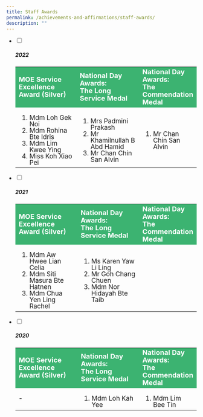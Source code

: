```yaml
---
title: Staff Awards
permalink: /achievements-and-affirmations/staff-awards/
description: ""
---
```

<ul class="jekyllcodex_accordion">
		 <li>
    <input id="accordion1" type="checkbox" style="background-color: #ccc;">
		<label for="accordion1"><h5>2022</h5></label>
    <div>
			<table>
				<tbody style="font-size:17px">
					<tr style="line-height:20px; background-color:mediumseagreen; font-weight: bold; font-size:18px; color:white">
				<td width="35%">MOE Service Excellence Award (Silver)</td>
				<td width="35%">National Day Awards: <br>The Long Service Medal</td>
		    <td width="30%">National Day Awards: <br>The Commendation Medal</td>
				</tr>
  <tr>
    <td><ol>
			<li style="line-height:1">Mdm Loh Gek Noi</li>
			<li style="line-height:1">Mdm Rohina Bte Idris</li>
			<li style="line-height:1">Mdm Lim Kwee Ying</li>
			<li style="line-height:1">Miss Koh Xiao Pei</li></ol>
		</td>
    <td><ol>
			<li style="line-height:1">Mrs Padmini Prakash</li>
			<li style="line-height:1">Mr Khamilnullah B Abd Hamid</li>
			<li style="line-height:1">Mr Chan Chin San Alvin</li></ol>
		</td>
		<td><ol><li style="line-height:1">Mr Chan Chin San Alvin</li></ol></td>
  </tr>
</tbody>
</table>
    </div>
	</li>
		 <li>
    <input id="accordion2" type="checkbox" style="background-color: #ccc;">
		<label for="accordion2"><h5>2021</h5></label>
    <div>
			<table>
	<tbody style="font-size:17px">
  <tr style="line-height:20px; background-color:mediumseagreen; font-weight: bold; font-size:18px; color:white">
    <td width="35%">MOE Service Excellence Award (Silver)</td>
    <td width="35%">National Day Awards: <br>The Long Service Medal</td>
		<td width="30%">National Day Awards: <br>The Commendation Medal</td>
  </tr>
  <tr>
    <td><ol>
			<li style="line-height:1">Mdm Aw Hwee Lian Celia</li>
			<li style="line-height:1">Mdm Siti Masura Bte Hatnen</li>
			<li style="line-height:1">Mdm Chua Yen Ling Rachel</li></ol>
		</td>
    <td><ol>
			<li style="line-height:1">Ms Karen Yaw Li Ling</li>
			<li style="line-height:1">Mr Goh Chang Chuen</li>
			<li style="line-height:1">Mdm Nor Hidayah Bte Taib</li></ol>
		</td>
		<td></td>
  </tr>
</tbody>
</table>
    </div>
	</li>
	 <li>
    <input id="accordion3" type="checkbox" style="background-color: #ccc;">
		<label for="accordion3"><h5>2020</h5></label>
    <div>
			<table>
<tbody style="font-size:17px">
  <tr style="line-height:20px; background-color:mediumseagreen; font-weight: bold; font-size:18px; color:white">
    <td width="35%">MOE Service Excellence Award (Silver)</td>
    <td width="35%">National Day Awards: <br>The Long Service Medal</td>
		<td width="30%">National Day Awards: <br>The Commendation Medal</td>
  </tr>
  <tr>
		<td style="line-height:1">-</td>
    <td style="line-height:1"><ol><li style="line-height:1">Mdm Loh Kah Yee</li></ol></td>
		<td style="line-height:1"><ol><li style="line-height:1">Mdm Lim Bee Tin</li></ol></td>
  </tr>
</tbody>
</table>
    </div>
	</li>
</ul>